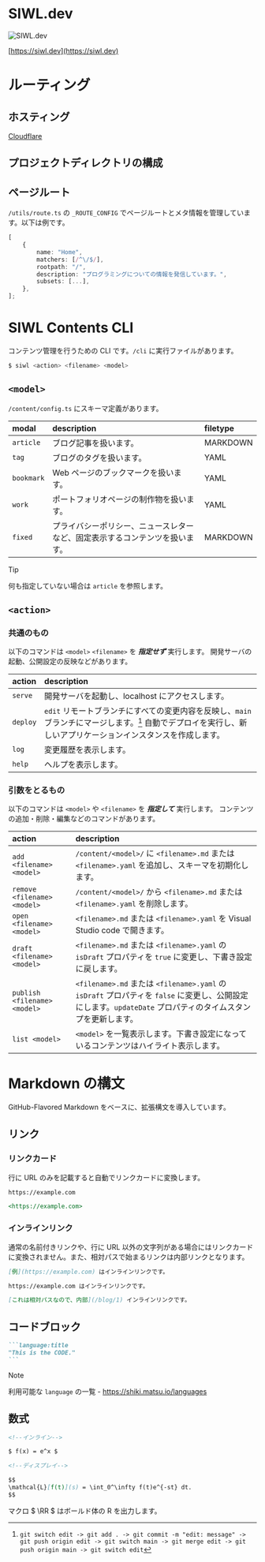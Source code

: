 # SIWL.dev

![SIWL.dev](https://siwl.dev/siwl-logo.svg)

[https://siwl.dev](https://siwl.dev)

# ルーティング

## ホスティング

[Cloudflare](https://dash.cloudflare.com/36267a6e8ba52f5b9b2f32b9ffd99e7b)

## プロジェクトディレクトリの構成

## ページルート

`/utils/route.ts` の `_ROUTE_CONFIG` でページルートとメタ情報を管理しています。以下は例です。

```ts
[
	{
		name: "Home",
		matchers: [/^\/$/],
		rootpath: "/",
		description: "プログラミングについての情報を発信しています。",
		subsets: [...],
	},
];
```

# SIWL Contents CLI

コンテンツ管理を行うための CLI です。`/cli` に実行ファイルがあります。

```bash
$ siwl <action> <filename> <model>
```

## `<model>`

`/content/config.ts` にスキーマ定義があります。

| modal      | description                                                                  | filetype |
| :--------- | :--------------------------------------------------------------------------- | :------- |
| `article`  | ブログ記事を扱います。                                                       | MARKDOWN |
| `tag`      | ブログのタグを扱います。                                                     | YAML     |
| `bookmark` | Web ページのブックマークを扱います。                                         | YAML     |
| `work`     | ポートフォリオページの制作物を扱います。                                     | YAML     |
| `fixed`    | プライバシーポリシー、ニュースレターなど、固定表示するコンテンツを扱います。 | MARKDOWN |

> [!TIP]
> 何も指定していない場合は `article` を参照します。

## `<action>`

### 共通のもの

以下のコマンドは `<model>` `<filename>` を **_指定せず_** 実行します。
開発サーバの起動、公開設定の反映などがあります。

| action   | description                                                                                                                                                     |
| :------- | :-------------------------------------------------------------------------------------------------------------------------------------------------------------- |
| `serve`  | 開発サーバを起動し、localhost にアクセスします。                                                                                                                |
| `deploy` | `edit` リモートブランチにすべての変更内容を反映し、`main` ブランチにマージします。[^1] 自動でデプロイを実行し、新しいアプリケーションインスタンスを作成します。 |
| `log`    | 変更履歴を表示します。                                                                                                                                          |
| `help`   | ヘルプを表示します。                                                                                                                                            |

[^1]: `git switch edit -> git add . -> git commit -m "edit: message" -> git push origin edit -> git switch main -> git merge edit -> git push origin main -> git switch edit`

### 引数をとるもの

以下のコマンドは `<model>` や `<filename>` を **_指定して_** 実行します。
コンテンツの追加・削除・編集などのコマンドがあります。

| action                        | description                                                                                                                                                  |
| :---------------------------- | :----------------------------------------------------------------------------------------------------------------------------------------------------------- |
| `add <filename> <model>`      | `/content/<model>/` に `<filename>.md` または `<filename>.yaml` を追加し、スキーマを初期化します。                                                           |
| `remove <filename> <model>`   | `/content/<model>/` から `<filename>.md` または `<filename>.yaml` を削除します。                                                                             |
| `open <filename> <model>`     | `<filename>.md` または `<filename>.yaml` を Visual Studio code で開きます。                                                                                  |
| `draft <filename> <model> `   | `<filename>.md` または `<filename>.yaml` の `isDraft` プロパティを `true` に変更し、下書き設定に戻します。                                                   |
| `publish <filename> <model> ` | `<filename>.md` または `<filename>.yaml` の `isDraft` プロパティを `false` に変更し、公開設定にします。`updateDate` プロパティのタイムスタンプを更新します。 |
| `list <model>`                | `<model>` を一覧表示します。下書き設定になっているコンテンツはハイライト表示します。                                                                         |

# Markdown の構文

GitHub-Flavored Markdown をベースに、拡張構文を導入しています。

## リンク

### リンクカード

行に URL のみを記載すると自動でリンクカードに変換します。

```md
https://example.com

<https://example.com>
```

### インラインリンク

通常の名前付きリンクや、行に URL 以外の文字列がある場合にはリンクカードに変換されません。また、相対パスで始まるリンクは内部リンクとなります。

```md
[例](https://example.com) はインラインリンクです。

https://example.com はインラインリンクです。

[これは相対パスなので、内部](/blog/1) インラインリンクです。
```

## コードブロック

````md
```language:title
"This is the CODE."
```
````

> [!NOTE]
> 利用可能な `language` の一覧 - https://shiki.matsu.io/languages

## 数式

```md
<!--インライン-->

$ f(x) = e^x $

<!--ディスプレイ-->

$$
\mathcal{L}[f(t)](s) = \int_0^\infty f(t)e^{-st} dt.
$$
```

マクロ $ \\RR $ はボールド体の R を出力します。
